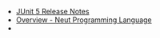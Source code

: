 - [JUnit 5 Release Notes](https://junit.org/junit5/docs/5.12.0/release-notes/)
- [Overview - Neut Programming Language](https://vekatze.github.io/neut/overview.html)
-